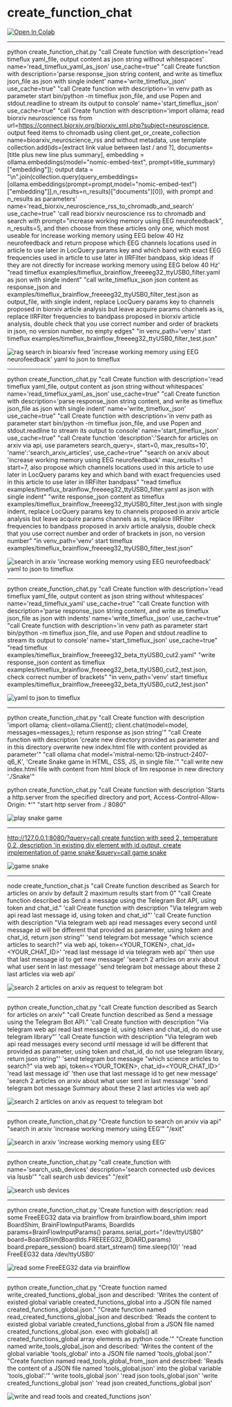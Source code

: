 # create_function_chat

[![Open In Colab](https://colab.research.google.com/assets/colab-badge.svg)](https://colab.research.google.com/github/neuroidss/create_function_chat/blob/main/create_function_chat.ipynb)

-----

python create_function_chat.py "call Create function with description='read timeflux yaml_file, output content as json string without whitespaces' name='read_timeflux_yaml_as_json' use_cache=true" "call Create function with description='parse response_json string content, and write as timeflux json_file as json with single indent' name='write_timeflux_json' use_cache=true" "call Create function with description='in venv path as parameter start bin/python -m timeflux json_file, and use Popen and stdout.readline to stream its output to console' name='start_timeflux_json' use_cache=true" "call Create function with description='import ollama; read biorxiv neuroscience rss from url=https://connect.biorxiv.org/biorxiv_xml.php?subject=neuroscience, output feed items to chromadb using client.get_or_create_collection name=bioarxiv_neuroscience_rss and without metadata, use template collection.add(ids=[extract link value between last / and ?], documents=[title plus new line plus summary], embedding = ollama.embeddings(model=\"nomic-embed-text\", prompt=title_summary)[\"embedding\"]); output data = \"\\n\".join(collection.query(query_embeddings=[ollama.embeddings(prompt=prompt,model=\"nomic-embed-text\")[\"embedding\"]],n_results=n_results)[\"documents\"][0]), with prompt and n_results as parameters' name='read_biorxiv_neuroscience_rss_to_chromadb_and_search' use_cache=true" 'call read biorxiv neuroscience rss to chromadb and search with prompt="increase working memory using EEG neurofeedback", n_results=5, and then choose from these articles only one, which most useable for increase working memory using EEG below 40 Hz neurofeedback and return propose which EEG channels locations used in article to use later in LocQuery params key and which band with exact EEG frequencies used in article to use later in IIRFilter bandpass, skip ideas if they are not directly for increase working memory using EEG below 40 Hz' "read timeflux examples/timeflux_brainflow_freeeeg32_ttyUSB0_filter.yaml as json with single indent" "call write_timeflux_json json content as response_json and examples/timeflux_brainflow_freeeeg32_ttyUSB0_filter_test.json as output_file, with single indent, replace LocQuery params key to channels proposed in biorxiv article analysis but leave acquire params channels as is, replace IIRFilter frequencies to bandpass proposed in biorxiv article analysis, double check that you use correct number and order of brackets in json, no version number, no empty edges" "in venv_path='venv' start timeflux examples/timeflux_brainflow_freeeeg32_ttyUSB0_filter_test.json"

![rag search in bioarxiv feed 'increase working memory using EEG neurofeedback' yaml to json to timeflux](https://github.com/neuroidss/create_function_chat/blob/main/Screenshots/Screenshot%20from%202024-08-26%2023-23-44.png)

-----

python create_function_chat.py "call Create function with description='read timeflux yaml_file, output content as json string without whitespaces' name='read_timeflux_yaml_as_json' use_cache=true" "call Create function with description='parse response_json string content, and write as timeflux json_file as json with single indent' name='write_timeflux_json' use_cache=true" "call Create function with description='in venv path as parameter start bin/python -m timeflux json_file, and use Popen and stdout.readline to stream its output to console' name='start_timeflux_json' use_cache=true" "call Create function 'description':'Search for articles on arxiv via api, use parameters search_query=, start=0, max_results=10', 'name':'search_arxiv_articles', use_cache=true" "search on arxiv about 'increase working memory using EEG neurofeedback' max_results=1 start=7, also propose which channels locations used in this article to use later in LocQuery params key and which band with exact frequencies used in this article to use later in IIRFilter bandpass" "read timeflux examples/timeflux_brainflow_freeeeg32_ttyUSB0_filter.yaml as json with single indent" "write response_json content as timeflux examples/timeflux_brainflow_freeeeg32_ttyUSB0_filter_test.json with single indent, replace LocQuery params key to channels proposed in arxiv article analysis but leave acquire params channels as is, replace IIRFilter frequencies to bandpass proposed in arxiv article analysis, double check that you use correct number and order of brackets in json, no version number" "in venv_path='venv' start timeflux examples/timeflux_brainflow_freeeeg32_ttyUSB0_filter_test.json"

![search in arxiv 'increase working memory using EEG neurofeedback' yaml to json to timeflux](https://github.com/neuroidss/create_function_chat/blob/main/Screenshots/Screenshot%20from%202024-08-19%2000-20-01.png)

-----

python create_function_chat.py "call Create function with description='read timeflux yaml_file, output content as json string without whitespaces' name='read_timeflux_yaml' use_cache=true" "call Create function with description='parse response_json string content, and write as timeflux json_file as json with indents' name='write_timeflux_json' use_cache=true" "call Create function with description='in venv path as parameter start bin/python -m timeflux json_file, and use Popen and stdout.readline to stream its output to console' name='start_timeflux_json' use_cache=true" "read timeflux examples/timeflux_brainflow_freeeeg32_beta_ttyUSB0_cut2.yaml" "write response_json content as timeflux examples/timeflux_brainflow_freeeeg32_beta_ttyUSB0_cut2_test.json, check correct number of brackets" "in venv_path='venv' start timeflux examples/timeflux_brainflow_freeeeg32_beta_ttyUSB0_cut2_test.json"

![yaml to json to timeflux](https://github.com/neuroidss/create_function_chat/blob/main/Screenshots/Screenshot%20from%202024-08-17%2019-39-46.png)

-----

python create_function_chat.py "call Create function with description 'import ollama; client=ollama.Client(); client.chat(model=model, messages=messages,); return response as json string'" "call Create function with description 'create new directory provided as parameter and in this directory overwrite new index.html file with content provided as parameter'" "call ollama chat model='mistral-nemo:12b-instruct-2407-q6_K', 'Create Snake game in HTML, CSS, JS, in single file.'" "call write new index.html file with content from html block of llm response in new directory './Snake'"

python create_function_chat.py "call Create function with description 'Starts a http.server from the specified directory and port, Access-Control-Allow-Origin: *'" "start http server from ./ 8080"

![play snake game](https://github.com/neuroidss/create_function_chat/blob/main/Screenshots/Screencast%20from%2008-12-2024%2012-08-58%20PM.gif)

-----

[http://127.0.0.1:8080/?query=call create function with seed 2, temperature 0.2, description 'in existing div element with id output, create implementation of game snake'&query=call game snake](http://127.0.0.1:8080/?query0=call%20create%20function%20with%20seed%202,%20temperature%200.2,%20description%20%27in%20existing%20div%20element%20with%20id%20output,%20create%20implementation%20of%20game%20snake%27&query0=call%20game%20snake)

![game snake](https://github.com/neuroidss/create_function_chat/blob/main/Screenshots/Screenshot%20from%202024-08-10%2011-55-43.png)

-----

node create_function_chat.js "call Create function described as Search for articles on arxiv by default 2 maximum results start from 0" "call Create function described as Send a message using the Telegram Bot API, using token and chat_id." 'call Create function with description "Via telegram web api read last message id, using token and chat_id"' 'call Create function with description "Via telegram web api read messages every second until message id will be different that provided as parameter, using token and chat_id, return json string"' 'send telegram bot message "which science articles to search?" via web api, token=<YOUR_TOKEN>, chat_id=<YOUR_CHAT_ID>' 'read last message id via telegram web api' 'then use that last message id to get new message' 'search 2 articles on arxiv about what user sent in last message' 'send telegram bot message about these 2 last articles via web api'

![search 2 articles on arxiv as request to telegram bot](https://github.com/neuroidss/create_function_chat/blob/main/Screenshots/Screenshot%20from%202024-08-07%2023-27-15.png)

-----

python create_function_chat.py "call Create function described as Search for articles on arxiv" "call Create function described as Send a message using the Telegram Bot API." 'call Create function with description "Via telegram web api read last message id, using token and chat_id, do not use telegram library"' 'call Create function with description "Via telegram web api read messages every second until message id will be different that provided as parameter, using token and chat_id, do not use telegram library, return json string"' 'send telegram bot message "which science articles to search?" via web api, token=<YOUR_TOKEN>, chat_id=<YOUR_CHAT_ID>' 'read last message id' 'then use that last message id to get new message' 'search 2 articles on arxiv about what user sent in last message' 'send telegram bot message Summary about these 2 last articles via web api'

![search 2 articles on arxiv as request to telegram bot](https://github.com/neuroidss/create_function_chat/blob/main/Screenshots/Screenshot%20from%202024-08-06%2018-52-48.png)

-----

python create_function_chat.py "Create function to search on arxiv via api" "search in arxiv 'increase working memory using EEG'" "/exit"

![search in arxiv 'increase working memory using EEG'](https://github.com/neuroidss/create_function_chat/blob/main/Screenshots/Screenshot%20from%202024-08-02%2009-24-25.png)

-----

python create_function_chat.py "call create_function with name='search_usb_devices' description='search connected usb devices via lsusb'" "call search usb devices" "/exit"

![search usb devices](https://github.com/neuroidss/create_function_chat/blob/main/Screenshots/Screenshot%20from%202024-08-02%2009-25-14.png)

-----

python create_function_chat.py 'Create function with description: read some FreeEEG32 data via brainflow from brainflow.board_shim import BoardShim, BrainFlowInputParams, BoardIds params=BrainFlowInputParams() params.serial_port="/dev/ttyUSB0" board=BoardShim(BoardIds.FREEEEG32_BOARD,params) board.prepare_session() board.start_stream() time.sleep(10)' 'read FreeEEG32 data /dev/ttyUSB0'

![read some FreeEEG32 data via brainflow](https://github.com/neuroidss/create_function_chat/blob/main/Screenshots/Screenshot%20from%202024-08-02%2012-18-40.png)

-----

python create_function_chat.py "Create function named write_created_functions_global_json and described: 'Writes the content of existed global variable created_functions_global into a JSON file named created_functions_global.json." "Create function named read_created_functions_global_json and described: 'Reads the content to existed global variable created_functions_global from a JSON file named created_functions_global.json. exec with globals() all created_functions_global array elements as python code.'" "Create function named write_tools_global_json and described: 'Writes the content of the global variable 'tools_global' into a JSON file named 'tools_global.json'." "Create function named read_tools_global_from_json and described: 'Reads the content of a JSON file named 'tools_global.json' into the global variable 'tools_global'.'" 'write tools_global json' 'read json tools_global json' 'write created_functions_global json' 'read json created_functions_global json'

![write and read tools and created_functions json'](https://github.com/neuroidss/create_function_chat/blob/main/Screenshots/Screenshot%20from%202024-08-03%2015-12-01.png)
